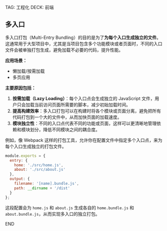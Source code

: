 TAG: 工程化
DECK: 前端
## 多入口

多入口打包（Multi-Entry Bundling）的目的是为了**为每个入口生成独立的文件**。这通常用于大型项目中，尤其是当项目包含多个功能模块或者页面时，不同的入口文件会被单独打包生成，避免加载不必要的代码，提升性能。

**应用场景：**
- 懒加载/按需加载
- 多页应用


**主要原因包括：**
1. **按需加载（Lazy Loading）**：每个入口点会生成独立的 JavaScript 文件，用户只会加载当前访问页面所需要的脚本，减少初始加载时间。
2. **提高构建效率**：多入口打包可以在构建时将各个模块或页面分离，避免把所有代码打包到一个大的文件中，从而加快页面的加载速度。
3. **模块独立性**：不同的入口点代表不同的功能或页面，这样可以更清晰地管理依赖和模块划分，降低不同模块之间的耦合度。

例如，像 Webpack 这样的打包工具，允许你在配置文件中指定多个入口点，来为每个入口生成独立的打包文件。

```js
module.exports = {
  entry: {
    home: './src/home.js',
    about: './src/about.js'
  },
  output: {
    filename: '[name].bundle.js',
    path: __dirname + '/dist'
  }
};
```

这段配置会为 `home.js` 和 `about.js` 生成各自的 `home.bundle.js` 和 `about.bundle.js`，从而实现多入口的独立打包。


END
<!--ID: 1728357094793-->
